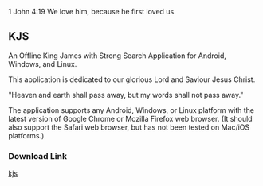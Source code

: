 1 John 4:19 We love him, because he first loved us.

## KJS
An Offline King James with Strong Search Application for Android, Windows, and Linux.

This application is dedicated to our glorious Lord and Saviour Jesus Christ.

"Heaven and earth shall pass away, but my words shall not pass away."

The application supports any Android, Windows, or Linux platform with the latest version of Google Chrome or Mozilla Firefox web browser. (It should also support the Safari web browser, but has not been tested on Mac/iOS platforms.)

### Download Link
[kjs](https://1john419.github.io/kjs/)
